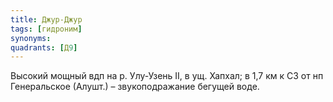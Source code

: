 ```yaml
---
title: Джур-Джур
tags: [гидроним]
synonyms:
quadrants: [Д9]
---
```


Высокий мощный вдп на р. Улу-Узень II, в ущ. Хапхал; в 1,7 км к СЗ от нп
Генеральское (Алушт.) – звукоподражание бегущей воде.
